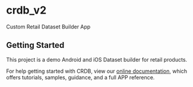 # crdb_v2

Custom Retail Dataset Builder App

## Getting Started

This project is a demo Android and iOS Dataset builder for retail products.


For help getting started with CRDB, view our
[online documentation](https://flutter.dev/docs), which offers tutorials,
samples, guidance, and a full APP reference.
